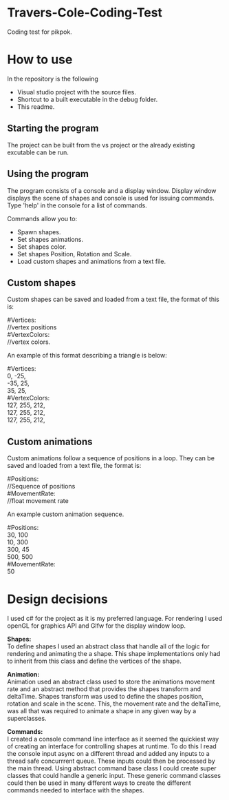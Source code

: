 # Travers-Cole-Coding-Test

Coding test for pikpok.

# How to use
In the repository is the following

- Visual studio project with the source files.
- Shortcut to a built executable in the debug folder.
- This readme.

## Starting the program
The project can be built from the vs project or the already existing excutable can be run.

## Using the program

The program consists of a console and a display window. Display window displays the scene of shapes and console is used for issuing commands.
Type 'help' in the console for a list of commands.

Commands allow you to:
- Spawn shapes.
- Set shapes animations.
- Set shapes color.
- Set shapes Position, Rotation and Scale.
- Load custom shapes and animations from a text file.

## Custom shapes

Custom shapes can be saved and loaded from a text file, the format of this is:

#Vertices:<br />
//vertex positions<br />
#VertexColors:<br />
//vertex colors.<br />

An example of this format describing a triangle is below:

#Vertices:<br />
0, -25, <br />
-35, 25, <br />
35, 25, <br />
#VertexColors:<br />
127, 255, 212, <br />
127, 255, 212, <br />
127, 255, 212, <br />

## Custom animations

Custom animations follow a sequence of positions in a loop.
They can be saved and loaded from a text file, the format is:

#Positions:<br />
//Sequence of positions<br />
#MovementRate:<br />
//float movement rate<br />

An example custom animation sequence.

#Positions:<br />
30, 100<br />
10, 300<br />
300, 45<br />
500, 500<br />
#MovementRate:<br />
50<br />

# Design decisions

I used c# for the project as it is my preferred language.
For rendering I used openGL for graphics API and Glfw for the display window loop.

**Shapes:**<br />
To define shapes I used an abstract class that handle all of the logic for rendering and animating the a shape. 
This shape implementations only had to inherit from this class and define the vertices of the shape.

**Animation:**<br />
Animation used an abstract class used to store the animations movement rate and an abstract method that provides the shapes transform and deltaTime.
Shapes transform was used to define the shapes position, rotation and scale in the scene. This, the movement rate and the deltaTime, 
was all that was required to animate a shape in any given way by a superclasses.

**Commands:**<br />
I created a console command line interface as it seemed the quickiest way of creating an interface for controlling shapes at runtime.
To do this I read the console input async on a different thread and added any inputs to a thread safe concurrrent queue.
These inputs could then be processed by the main thread. 
Using abstract command base class I could create super classes that could handle a generic input. These generic command classes could then be used in many different ways
to create the different commands needed to interface with the shapes.


